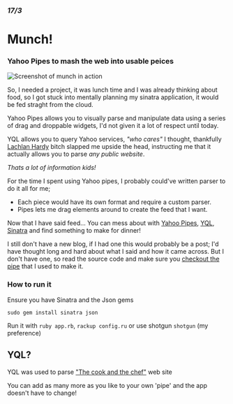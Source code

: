 ### _17/3_

# Munch!
### Yahoo Pipes to mash the web into usable peices

![Screenshot of munch in action](http://img.skitch.com/20090317-r9mfxr49gexsng7iac31diywiy.jpg)

So, I needed a project, it was lunch time and I was already thinking about food, so I got
stuck into mentally planning my sinatra application, it would be fed straght from the cloud.

Yahoo Pipes allows you to visually parse and manipulate data using a series of drag and droppable
widgets, I'd not given it a lot of respect until today. 

YQL allows you to query Yahoo services, _"who cares"_ I  thought, thankfully [Lachlan Hardy](http://lachstock.com.au/) bitch slapped me upside the head, instructing me that it actually allows you to parse *any public website*.

_Thats a lot of information kids!_

For the time I spent using Yahoo pipes, I probably could've written parser to do it all for me;
  
  * Each piece would have its own format and require a custom parser.
  * Pipes lets me drag elements around to create the feed that I want.

Now that I have said feed... You can mess about with [Yahoo Pipes](http://pipes.yahoo.com/pipes/), [YQL](http://developer.yahoo.com/yql/), [Sinatra](http://www.sinatrarb.com/) and find something to make for dinner!

I still don't have a new blog, if I had one this would probably be a post; I'd have thought long and hard about what I said and how it came across. But I don't have one, so read the source code and make sure you [checkout the pipe](http://pipes.yahoo.com/pipes/pipe.info?_id=e24258e68f6016bb6137f737552a203e) that I used to make it.

### How to run it

Ensure you have Sinatra and the Json gems

    sudo gem install sinatra json

Run it with `ruby app.rb`, `rackup config.ru` or use shotgun `shotgun` (my preference)


## YQL?

YQL was used to parse ["The cook and the chef"](http://www.abc.net.au/tv/cookandchef/) web site

You can add as many more as you like to your own 'pipe' and the app doesn't have to change!
